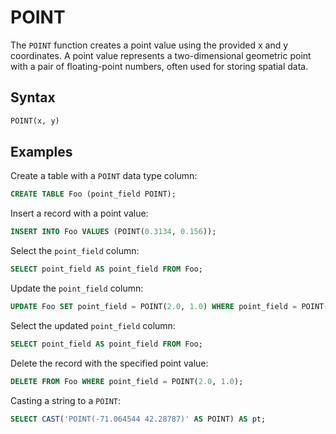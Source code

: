 
# POINT

The `POINT` function creates a point value using the provided x and y coordinates. A point value represents a two-dimensional geometric point with a pair of floating-point numbers, often used for storing spatial data.

## Syntax

```sql
POINT(x, y)
```

## Examples

Create a table with a `POINT` data type column:

```sql
CREATE TABLE Foo (point_field POINT);
```

Insert a record with a point value:

```sql
INSERT INTO Foo VALUES (POINT(0.3134, 0.156));
```

Select the `point_field` column:

```sql
SELECT point_field AS point_field FROM Foo;
```

Update the `point_field` column:

```sql
UPDATE Foo SET point_field = POINT(2.0, 1.0) WHERE point_field = POINT(0.3134, 0.156);
```

Select the updated `point_field` column:

```sql
SELECT point_field AS point_field FROM Foo;
```

Delete the record with the specified point value:

```sql
DELETE FROM Foo WHERE point_field = POINT(2.0, 1.0);
```

Casting a string to a `POINT`:

```sql
SELECT CAST('POINT(-71.064544 42.28787)' AS POINT) AS pt;
```